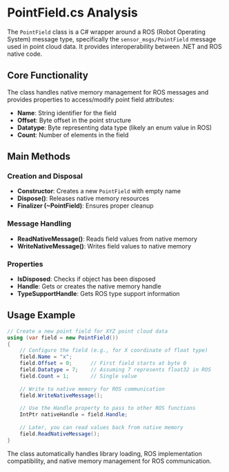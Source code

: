 # PointField.cs Analysis

The `PointField` class is a C# wrapper around a ROS (Robot Operating System) message type, specifically the `sensor_msgs/PointField` message used in point cloud data. It provides interoperability between .NET and ROS native code.

## Core Functionality

The class handles native memory management for ROS messages and provides properties to access/modify point field attributes:

- **Name**: String identifier for the field
- **Offset**: Byte offset in the point structure
- **Datatype**: Byte representing data type (likely an enum value in ROS)
- **Count**: Number of elements in the field

## Main Methods

### Creation and Disposal
- **Constructor**: Creates a new `PointField` with empty name
- **Dispose()**: Releases native memory resources
- **Finalizer (~PointField)**: Ensures proper cleanup

### Message Handling
- **ReadNativeMessage()**: Reads field values from native memory
- **WriteNativeMessage()**: Writes field values to native memory

### Properties
- **IsDisposed**: Checks if object has been disposed
- **Handle**: Gets or creates the native memory handle
- **TypeSupportHandle**: Gets ROS type support information

## Usage Example

```csharp
// Create a new point field for XYZ point cloud data
using (var field = new PointField())
{
    // Configure the field (e.g., for X coordinate of float type)
    field.Name = "x";
    field.Offset = 0;      // First field starts at byte 0
    field.Datatype = 7;    // Assuming 7 represents float32 in ROS
    field.Count = 1;       // Single value
    
    // Write to native memory for ROS communication
    field.WriteNativeMessage();
    
    // Use the Handle property to pass to other ROS functions
    IntPtr nativeHandle = field.Handle;
    
    // Later, you can read values back from native memory
    field.ReadNativeMessage();
}
```

The class automatically handles library loading, ROS implementation compatibility, and native memory management for ROS communication.